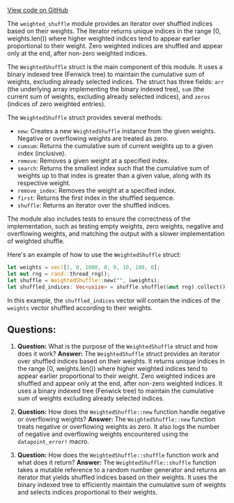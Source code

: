 [View code on GitHub](https://github.com/solana-labs/solana/blob/master/gossip/src/weighted_shuffle.rs)

The `weighted_shuffle` module provides an iterator over shuffled indices based on their weights. The iterator returns unique indices in the range [0, weights.len()) where higher weighted indices tend to appear earlier proportional to their weight. Zero weighted indices are shuffled and appear only at the end, after non-zero weighted indices.

The `WeightedShuffle` struct is the main component of this module. It uses a binary indexed tree (Fenwick tree) to maintain the cumulative sum of weights, excluding already selected indices. The struct has three fields: `arr` (the underlying array implementing the binary indexed tree), `sum` (the current sum of weights, excluding already selected indices), and `zeros` (indices of zero weighted entries).

The `WeightedShuffle` struct provides several methods:

- `new`: Creates a new `WeightedShuffle` instance from the given weights. Negative or overflowing weights are treated as zero.
- `cumsum`: Returns the cumulative sum of current weights up to a given index (inclusive).
- `remove`: Removes a given weight at a specified index.
- `search`: Returns the smallest index such that the cumulative sum of weights up to that index is greater than a given value, along with its respective weight.
- `remove_index`: Removes the weight at a specified index.
- `first`: Returns the first index in the shuffled sequence.
- `shuffle`: Returns an iterator over the shuffled indices.

The module also includes tests to ensure the correctness of the implementation, such as testing empty weights, zero weights, negative and overflowing weights, and matching the output with a slower implementation of weighted shuffle.

Here's an example of how to use the `WeightedShuffle` struct:

```rust
let weights = vec![1, 0, 1000, 0, 0, 10, 100, 0];
let mut rng = rand::thread_rng();
let shuffle = WeightedShuffle::new("", &weights);
let shuffled_indices: Vec<usize> = shuffle.shuffle(&mut rng).collect();
```

In this example, the `shuffled_indices` vector will contain the indices of the `weights` vector shuffled according to their weights.
## Questions: 
 1. **Question:** What is the purpose of the `WeightedShuffle` struct and how does it work?
   **Answer:** The `WeightedShuffle` struct provides an iterator over shuffled indices based on their weights. It returns unique indices in the range [0, weights.len()) where higher weighted indices tend to appear earlier proportional to their weight. Zero weighted indices are shuffled and appear only at the end, after non-zero weighted indices. It uses a binary indexed tree (Fenwick tree) to maintain the cumulative sum of weights excluding already selected indices.

2. **Question:** How does the `WeightedShuffle::new` function handle negative or overflowing weights?
   **Answer:** The `WeightedShuffle::new` function treats negative or overflowing weights as zero. It also logs the number of negative and overflowing weights encountered using the `datapoint_error!` macro.

3. **Question:** How does the `WeightedShuffle::shuffle` function work and what does it return?
   **Answer:** The `WeightedShuffle::shuffle` function takes a mutable reference to a random number generator and returns an iterator that yields shuffled indices based on their weights. It uses the binary indexed tree to efficiently maintain the cumulative sum of weights and selects indices proportional to their weights.